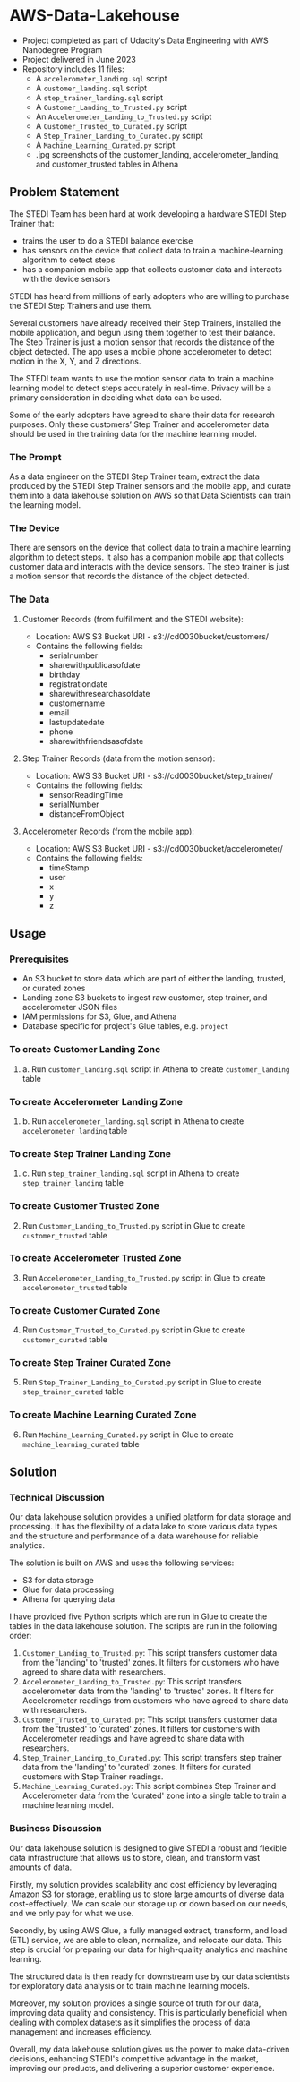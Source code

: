 # AWS-Data-Lakehouse
- Project completed as part of Udacity's Data Engineering with AWS Nanodegree Program
- Project delivered in June 2023
- Repository includes 11 files:
    * A `accelerometer_landing.sql` script
    * A `customer_landing.sql` script
    * A `step_trainer_landing.sql` script
    * A `Customer_Landing_to_Trusted.py` script
    * An `Accelerometer_Landing_to_Trusted.py` script
    * A `Customer_Trusted_to_Curated.py` script
    * A `Step_Trainer_Landing_to_Curated.py` script
    * A `Machine_Learning_Curated.py` script
    * .jpg screenshots of the customer_landing, accelerometer_landing, and customer_trusted tables in Athena

## Problem Statement
The STEDI Team has been hard at work developing a hardware STEDI Step Trainer that:
- trains the user to do a STEDI balance exercise
- has sensors on the device that collect data to train a machine-learning algorithm to detect steps
- has a companion mobile app that collects customer data and interacts with the device sensors

STEDI has heard from millions of early adopters who are willing to purchase the STEDI Step Trainers and use them.

Several customers have already received their Step Trainers, installed the mobile application, and begun using them together to test their balance. The Step Trainer is just a motion sensor that records the distance of the object detected. The app uses a mobile phone accelerometer to detect motion in the X, Y, and Z directions.

The STEDI team wants to use the motion sensor data to train a machine learning model to detect steps accurately in real-time. Privacy will be a primary consideration in deciding what data can be used.

Some of the early adopters have agreed to share their data for research purposes. Only these customers’ Step Trainer and accelerometer data should be used in the training data for the machine learning model.

### The Prompt
As a data engineer on the STEDI Step Trainer team, extract the data produced by the STEDI Step Trainer sensors and the mobile app, and curate them into a data lakehouse solution on AWS so that Data Scientists can train the learning model.

### The Device
There are sensors on the device that collect data to train a machine learning algorithm to detect steps. It also has a companion mobile app that collects customer data and interacts with the device sensors. The step trainer is just a motion sensor that records the distance of the object detected.

### The Data
1. Customer Records (from fulfillment and the STEDI website):
    * Location: AWS S3 Bucket URI - s3://cd0030bucket/customers/
    * Contains the following fields:
        - serialnumber
        - sharewithpublicasofdate
        - birthday
        - registrationdate
        - sharewithresearchasofdate
        - customername
        - email
        - lastupdatedate
        - phone
        - sharewithfriendsasofdate

2. Step Trainer Records (data from the motion sensor):
    * Location: AWS S3 Bucket URI - s3://cd0030bucket/step_trainer/
    * Contains the following fields:
        - sensorReadingTime
        - serialNumber
        - distanceFromObject

3. Accelerometer Records (from the mobile app):
    * Location: AWS S3 Bucket URI - s3://cd0030bucket/accelerometer/
    * Contains the following fields:
        - timeStamp
        - user
        - x
        - y
        - z

## Usage
### Prerequisites
- An S3 bucket to store data which are part of either the landing, trusted, or curated zones
- Landing zone S3 buckets to ingest raw customer, step trainer, and accelerometer JSON files
- IAM permissions for S3, Glue, and Athena
- Database specific for project's Glue tables, e.g. `project`

### To create Customer Landing Zone
1. a. Run `customer_landing.sql` script in Athena to create `customer_landing` table

### To create Accelerometer Landing Zone
1. b. Run `accelerometer_landing.sql` script in Athena to create `accelerometer_landing` table

### To create Step Trainer Landing Zone
1. c. Run `step_trainer_landing.sql` script in Athena to create `step_trainer_landing` table

### To create Customer Trusted Zone
2. Run `Customer_Landing_to_Trusted.py` script in Glue to create `customer_trusted` table

### To create Accelerometer Trusted Zone
3. Run `Accelerometer_Landing_to_Trusted.py` script in Glue to create `accelerometer_trusted` table

### To create Customer Curated Zone
4. Run `Customer_Trusted_to_Curated.py` script in Glue to create `customer_curated` table

### To create Step Trainer Curated Zone
5. Run `Step_Trainer_Landing_to_Curated.py` script in Glue to create `step_trainer_curated` table

### To create Machine Learning Curated Zone
6. Run `Machine_Learning_Curated.py` script in Glue to create `machine_learning_curated` table

## Solution

### Technical Discussion
Our data lakehouse solution provides a unified platform for data storage and processing. It has the flexibility of a data lake to store various data types and the structure and performance of a data warehouse for reliable analytics.

The solution is built on AWS and uses the following services:
- S3 for data storage
- Glue for data processing
- Athena for querying data

I have provided five Python scripts which are run in Glue to create the tables in the data lakehouse solution. The scripts are run in the following order:
1. `Customer_Landing_to_Trusted.py`: This script transfers customer data from the 'landing' to 'trusted' zones. It filters for customers who have agreed to share data with researchers.
2. `Accelerometer_Landing_to_Trusted.py`: This script transfers accelerometer data from the 'landing' to 'trusted' zones. It filters for Accelerometer readings from customers who have agreed to share data with researchers.
3. `Customer_Trusted_to_Curated.py`: This script transfers customer data from the 'trusted' to 'curated' zones. It filters for customers with Accelerometer readings and have agreed to share data with researchers.
4. `Step_Trainer_Landing_to_Curated.py`: This script transfers step trainer data from the 'landing' to 'curated' zones. It filters for curated customers with Step Trainer readings.
5. `Machine_Learning_Curated.py`: This script combines Step Trainer and Accelerometer data from the 'curated' zone into a single table to train a machine learning model.

### Business Discussion
Our data lakehouse solution is designed to give STEDI a robust and flexible data infrastructure that allows us to store, clean, and transform vast amounts of data.

Firstly, my solution provides scalability and cost efficiency by leveraging Amazon S3 for storage, enabling us to store large amounts of diverse data cost-effectively. We can scale our storage up or down based on our needs, and we only pay for what we use.

Secondly, by using AWS Glue, a fully managed extract, transform, and load (ETL) service, we are able to clean, normalize, and relocate our data. This step is crucial for preparing our data for high-quality analytics and machine learning.

The structured data is then ready for downstream use by our data scientists for exploratory data analysis or to train machine learning models.

Moreover, my solution provides a single source of truth for our data, improving data quality and consistency. This is particularly beneficial when dealing with complex datasets as it simplifies the process of data management and increases efficiency.

Overall, my data lakehouse solution gives us the power to make data-driven decisions, enhancing STEDI's competitive advantage in the market, improving our products, and delivering a superior customer experience.
